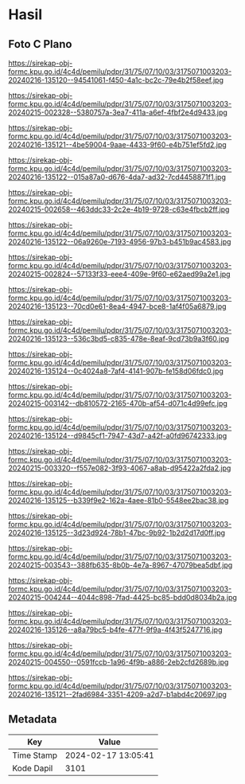 # Hasil

## Foto C Plano

https://sirekap-obj-formc.kpu.go.id/4c4d/pemilu/pdpr/31/75/07/10/03/3175071003203-20240216-135120--94541061-f450-4a1c-bc2c-79e4b2f58eef.jpg

https://sirekap-obj-formc.kpu.go.id/4c4d/pemilu/pdpr/31/75/07/10/03/3175071003203-20240215-002328--5380757a-3ea7-411a-a6ef-4fbf2e4d9433.jpg

https://sirekap-obj-formc.kpu.go.id/4c4d/pemilu/pdpr/31/75/07/10/03/3175071003203-20240216-135121--4be59004-9aae-4433-9f60-e4b751ef5fd2.jpg

https://sirekap-obj-formc.kpu.go.id/4c4d/pemilu/pdpr/31/75/07/10/03/3175071003203-20240216-135122--015a87a0-d676-4da7-ad32-7cd4458871f1.jpg

https://sirekap-obj-formc.kpu.go.id/4c4d/pemilu/pdpr/31/75/07/10/03/3175071003203-20240215-002658--463ddc33-2c2e-4b19-9728-c63e4fbcb2ff.jpg

https://sirekap-obj-formc.kpu.go.id/4c4d/pemilu/pdpr/31/75/07/10/03/3175071003203-20240216-135122--06a9260e-7193-4956-97b3-b451b9ac4583.jpg

https://sirekap-obj-formc.kpu.go.id/4c4d/pemilu/pdpr/31/75/07/10/03/3175071003203-20240215-002824--57133f33-eee4-409e-9f60-e62aed99a2e1.jpg

https://sirekap-obj-formc.kpu.go.id/4c4d/pemilu/pdpr/31/75/07/10/03/3175071003203-20240216-135123--70cd0e61-8ea4-4947-bce8-1af4f05a6879.jpg

https://sirekap-obj-formc.kpu.go.id/4c4d/pemilu/pdpr/31/75/07/10/03/3175071003203-20240216-135123--536c3bd5-c835-478e-8eaf-9cd73b9a3f60.jpg

https://sirekap-obj-formc.kpu.go.id/4c4d/pemilu/pdpr/31/75/07/10/03/3175071003203-20240216-135124--0c4024a8-7af4-4141-907b-fe158d06fdc0.jpg

https://sirekap-obj-formc.kpu.go.id/4c4d/pemilu/pdpr/31/75/07/10/03/3175071003203-20240215-003142--db810572-2165-470b-af54-d071c4d99efc.jpg

https://sirekap-obj-formc.kpu.go.id/4c4d/pemilu/pdpr/31/75/07/10/03/3175071003203-20240216-135124--d9845cf1-7947-43d7-a42f-a0fd96742333.jpg

https://sirekap-obj-formc.kpu.go.id/4c4d/pemilu/pdpr/31/75/07/10/03/3175071003203-20240215-003320--f557e082-3f93-4067-a8ab-d95422a2fda2.jpg

https://sirekap-obj-formc.kpu.go.id/4c4d/pemilu/pdpr/31/75/07/10/03/3175071003203-20240216-135125--b339f9e2-162a-4aee-81b0-5548ee2bac38.jpg

https://sirekap-obj-formc.kpu.go.id/4c4d/pemilu/pdpr/31/75/07/10/03/3175071003203-20240216-135125--3d23d924-78b1-47bc-9b92-1b2d2d17d0ff.jpg

https://sirekap-obj-formc.kpu.go.id/4c4d/pemilu/pdpr/31/75/07/10/03/3175071003203-20240215-003543--388fb635-8b0b-4e7a-8967-47079bea5dbf.jpg

https://sirekap-obj-formc.kpu.go.id/4c4d/pemilu/pdpr/31/75/07/10/03/3175071003203-20240215-004244--4044c898-7fad-4425-bc85-bdd0d8034b2a.jpg

https://sirekap-obj-formc.kpu.go.id/4c4d/pemilu/pdpr/31/75/07/10/03/3175071003203-20240216-135126--a8a79bc5-b4fe-477f-9f9a-4f43f5247716.jpg

https://sirekap-obj-formc.kpu.go.id/4c4d/pemilu/pdpr/31/75/07/10/03/3175071003203-20240215-004550--0591fccb-1a96-4f9b-a886-2eb2cfd2689b.jpg

https://sirekap-obj-formc.kpu.go.id/4c4d/pemilu/pdpr/31/75/07/10/03/3175071003203-20240216-135121--2fad6984-3351-4209-a2d7-b1abd4c20697.jpg


## Metadata

| Key        | Value               |
| ---------- | ------------------- |
| Time Stamp | 2024-02-17 13:05:41 |
| Kode Dapil | 3101                |



